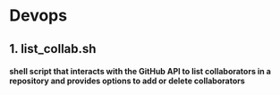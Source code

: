 # Devops

## 1. list_collab.sh
#### shell script that interacts with the GitHub API to list collaborators in a repository and provides options to add or delete collaborators
